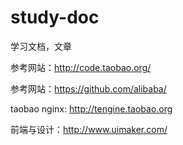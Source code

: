 # study-doc
学习文档，文章

参考网站：http://code.taobao.org/

参考网站：https://github.com/alibaba/

taobao nginx:  http://tengine.taobao.org

前端与设计：http://www.uimaker.com/

